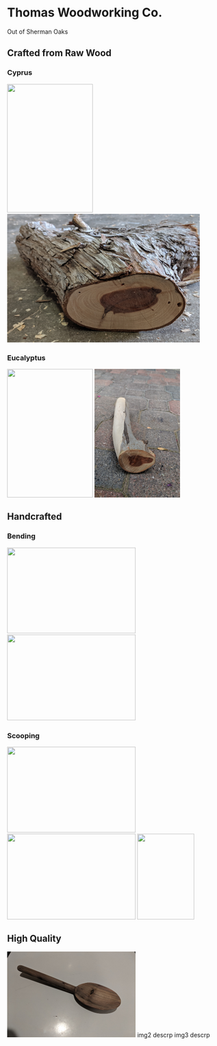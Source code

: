 # Thomas Woodworking Co.
 Out of Sherman Oaks

## Crafted from Raw Wood
### Cyprus

<img src="CyprusTree.jpg" width="200" height="300"> <img src="CyprusWood.jpg" width="450" height="300"> 

### Eucalyptus
<img src="EucalyptusTree.jpg" width="200" height="300"> <img src="EucalyptusWood.jpg" width="200" height="300">


## Handcrafted 
### Bending
<img src="BendingSpoon.jpg" width="300" height="200"> <img src="BentSpoon.jpg" width="300" height="200">

### Scooping
<img src="SpoonBlank 1.jpg" width="300" height="200"> <img src="SpoonBlank 2.jpg" width="300" height="200"> <img src="SpoonBlank 3.jpg" width="133" height="200">


## High Quality
<img src="PepperWoodSpoon.jpg" width="300" height="200">
img2 
descrp
img3
descrp


